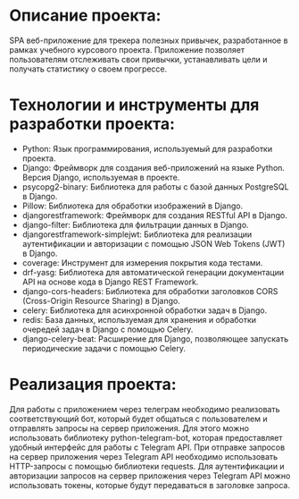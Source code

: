 # Описание проекта:

SPA веб-приложение для трекера полезных привычек, разработанное в рамках учебного курсового проекта.
Приложение позволяет пользователям отслеживать свои привычки, устанавливать цели и получать статистику о своем
прогрессе.

# Технологии и инструменты для разработки проекта:

- Python: Язык программирования, используемый для разработки проекта.
- Django: Фреймворк для создания веб-приложений на языке Python. Версия Django, используемая в проекте.
- psycopg2-binary: Библиотека для работы с базой данных PostgreSQL в Django.
- Pillow: Библиотека для обработки изображений в Django.
- djangorestframework: Фреймворк для создания RESTful API в Django.
- django-filter: Библиотека для фильтрации данных в Django.
- djangorestframework-simplejwt: Библиотека для реализации аутентификации и авторизации с помощью JSON Web Tokens (JWT)
  в Django.
- coverage: Инструмент для измерения покрытия кода тестами.
- drf-yasg: Библиотека для автоматической генерации документации API на основе кода в Django REST Framework.
- django-cors-headers: Библиотека для обработки заголовков CORS (Cross-Origin Resource Sharing) в Django.
- celery: Библиотека для асинхронной обработки задач в Django.
- redis: База данных, используемая для хранения и обработки очередей задач в Django с помощью Celery.
- django-celery-beat: Расширение для Django, позволяющее запускать периодические задачи с помощью Celery.

# Реализация проекта:
Для работы с приложением через телеграм необходимо реализовать соответствующий бот, который будет
общаться с пользователем и отправлять запросы на сервер приложения. Для этого можно использовать библиотеку
python-telegram-bot, которая предоставляет удобный интерфейс для работы с Telegram API. При отправке запросов на сервер
приложения через Telegram API необходимо использовать HTTP-запросы с помощью библиотеки requests. Для аутентификации и
авторизации запросов на сервер приложения через Telegram API можно использовать токены, которые будут передаваться в
заголовке запроса.
